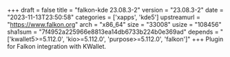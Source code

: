 +++
draft = false
title = "falkon-kde 23.08.3-2"
version = "23.08.3-2"
date = "2023-11-13T23:50:58"
categories = ['xapps', 'kde5']
upstreamurl = "https://www.falkon.org"
arch = "x86_64"
size = "33008"
usize = "108456"
sha1sum = "7f4952a225966e8813ea14db6733b224b0e369ad"
depends = "['kwallet5>=5.112.0', 'kio>=5.112.0', 'purpose>=5.112.0', 'falkon']"
+++
Plugin for Falkon integration with KWallet.